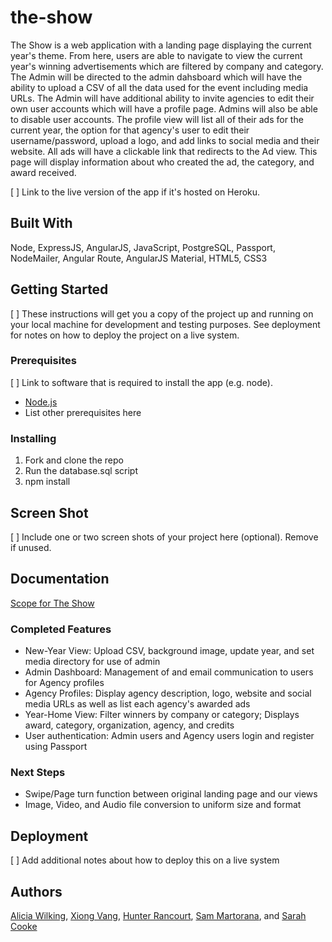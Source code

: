 # the-show

The Show is a web application with a landing page displaying the current year's theme. From here, users are able to navigate to view the current year's winning advertisements which are filtered by company and category.
The Admin will be directed to the admin dahsboard which will have the ability to upload a CSV of all the data used for the event including media URLs. The Admin will have additional ability to invite agencies to edit their own user accounts which will have a profile page. Admins will also be able to disable user accounts. 
The profile view will list all of their ads for the current year, the option for that agency's user to edit their username/password, upload a logo, and add links to social media and their website. 
All ads will have a clickable link that redirects to the Ad view. This page will display information about who created the ad, the category, and award received. 

[ ] Link to the live version of the app if it's hosted on Heroku.

## Built With
 
Node, ExpressJS, AngularJS, JavaScript, PostgreSQL, Passport, NodeMailer, Angular Route, AngularJS Material, HTML5, CSS3

## Getting Started
 
[ ] These instructions will get you a copy of the project up and running on your local machine for development and testing purposes. See deployment for notes on how to deploy the project on a live system.
 
### Prerequisites
 
[ ] Link to software that is required to install the app (e.g. node).
 
- [Node.js](https://nodejs.org/en/)
- List other prerequisites here
 
### Installing
 
1. Fork and clone the repo
2. Run the database.sql script
3. npm install
 
## Screen Shot
 
[ ] Include one or two screen shots of your project here (optional). Remove if unused.
 
## Documentation
 
[Scope for The Show](https://docs.google.com/document/d/1F3_L0C9H7oaSyulgAbpf9wVwdLsBiu3qhKeQZ3LmJv8/edit?usp=sharing)
 
### Completed Features

- New-Year View: Upload CSV, background image, update year, and set media directory for use of admin
- Admin Dashboard: Management of and email communication to users for Agency profiles
- Agency Profiles: Display agency description, logo, website and social media URLs as well as list each agency's awarded ads 
- Year-Home View: Filter winners by company or category; Displays award, category, organization, agency, and credits
- User authentication: Admin users and Agency users login and register using Passport
 
### Next Steps
 
- Swipe/Page turn function between original landing page and our views
- Image, Video, and Audio file conversion to uniform size and format
 
## Deployment
 
[ ] Add additional notes about how to deploy this on a live system
 
## Authors
 
[Alicia Wilking](https://github.com/AliciaKay), [Xiong Vang](https://github.com/XiongVang), [Hunter Rancourt](https://github.com/skwid138), [Sam Martorana](https://github.com/carnationcrab), and [Sarah Cooke](https://github.com/marshcooke)